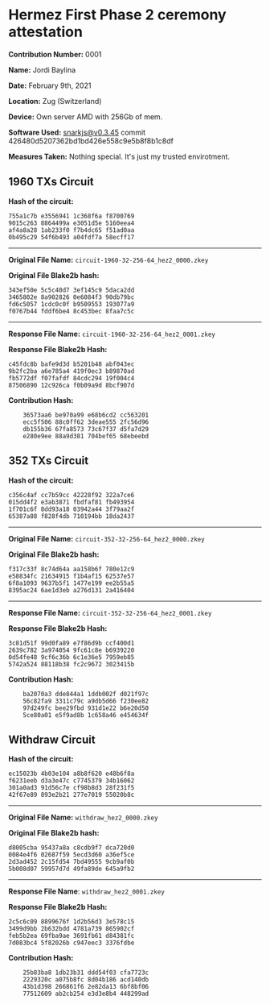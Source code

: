 # Hermez First Phase 2 ceremony attestation

**Contribution Number:**    0001

**Name:**    Jordi Baylina

**Date:**    February 9th, 2021

**Location:**   Zug (Switzerland)

**Device:** Own server AMD with 256Gb of mem.

**Software Used:** snarkjs@v0.3.45 commit 426480d5207362bd1bd426e558c9e5b8f8b1c8df

**Measures Taken:** Nothing special. It's just my trusted envirotment.


## 1960 TXs Circuit
**Hash of the circuit:**
````
755a1c7b e3556941 1c368f6a f8700769
9015c263 8864499a e3051d5e 5160eea4
af4a8a28 1ab233f0 f7b4dc65 f51ad0aa
0b495c29 54f6b493 a04fdf7a 58ecff17
````

---

**Original File Name:** `circuit-1960-32-256-64_hez2_0000.zkey`

**Original File Blake2b hash:**
````
343ef50e 5c5c40d7 3ef145c9 5daca2dd
3465802e 8a902826 0e6084f3 90db79bc
fd6c5057 1cdc0c0f b9509553 193077a9
f0767b44 fddf6be4 8c453bec 8faa7c5c
````
---

**Response File Name:** `circuit-1960-32-256-64_hez2_0001.zkey`

**Response File Blake2b Hash:**
````
c45fdc8b bafe9d3d b5201b48 abf043ec
9b2fc2ba a6e785a4 419f0ec3 b89870ad
fb5772df f07fafdf 84cdc294 19f004c4
87506890 12c926ca f0b09a9d 8bcf907d
````

**Contribution Hash:**
````
    36573aa6 be970a99 e68b6cd2 cc563201
    ecc5f506 88c0ff62 3deae555 2fc56d96
    db155b36 67fa8573 73c67f37 d5fa7d29
    e280e9ee 88a9d381 704bef65 68ebeebd
````

## 352 TXs Circuit
**Hash of the circuit:**
````
c356c4af cc7b59cc 42228f92 322a7ce6
015dd4f2 e3ab3871 fbdfaf81 fb493954
1f701c6f 8dd93a18 03942a44 3f79aa2f
65387a88 f828f4db 710194bb 18da2437
````

---

**Original File Name:** `circuit-352-32-256-64_hez2_0000.zkey`

**Original File Blake2b hash:**
````
f317c33f 8c74d64a aa158b6f 780e12c9
e58834fc 21634915 f1b4af15 62537e57
6f8a1093 9637b5f1 1477e199 ee2b55a5
8395ac24 6ae1d3eb a276d131 2a416404
````
---

**Response File Name:** `circuit-352-32-256-64_hez2_0001.zkey`

**Response File Blake2b Hash:**
````
3c81d51f 99d0fa89 e7f86d9b ccf400d1
2639c782 3a974054 9fc61c8e b6939220
0d54fe48 9cf6c36b 6c1e36e5 7959eb85
5742a524 88118b38 fc2c9672 3023415b
````

**Contribution Hash:**
````
    ba2070a3 dde844a1 1ddb002f d021f97c
    56c82fa9 3311c79c a9db5d66 f230ee82
    97d249fc bee29fbd 931d1e22 b6e20d50
    5ce80a01 e5f9ad8b 1c658a46 e454634f
````


## Withdraw Circuit
**Hash of the circuit:**
````
ec15023b 4b03e104 a8b8f620 e48b6f8a
f6231eeb d3a3e47c c7745379 34b16062
301a0ad3 91d56c7e cf98b8d3 28f231f5
42f67e89 893e2b21 277e7019 55020b8c
````

---

**Original File Name:** `withdraw_hez2_0000.zkey`

**Original File Blake2b hash:**
````
d8005cba 95437a8a c8cdb9f7 dca720d0
0084e4f6 02687f59 5ecd3d60 a36ef5ce
2d3ad452 2c15fd54 7bd49555 9cb9af0b
5b008d07 59957d7d 49fa89de 645a9fb2
````
---

**Response File Name**: `withdraw_hez2_0001.zkey`

**Response File Blake2b Hash:**
````
2c5c6c09 8899676f 1d2b56d3 3e578c15
3499d9bb 2b632bdd 4781a739 865902cf
feb5b2ea 69fba9ae 3691fb61 d84381fc
7d083bc4 5f82026b c947eec3 3376fdbe
````

**Contribution Hash:**
````
    25b83ba8 1db23b31 ddd54f03 cfa7723c
    2229320c a075b8fc 8d04b186 acd140db
    43b1d398 266861f6 2e82da13 6bf8bf06
    77512609 ab2cb254 e3d3e8b4 448299ad
````
